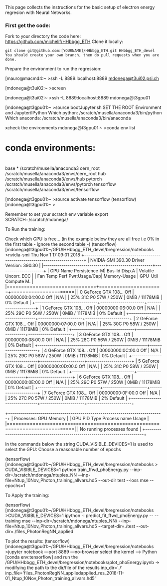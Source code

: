 This page collects the instructions for the basic setup of electron energy regresion with Neural Networks.

### First get the code:

Fork to your directory the code here: https://github.com/michelif/HHbbgg_ETH 
Clone it locally:

```
git clone git@github.com:[YOURNAME]/HHbbgg_ETH.git HHbbgg_ETH_devel 
You should create your own branch, then do pull requests when you are done. 
```

Prepare the environment to run the regression:

[mauro@macmd4:~ >ssh -L 8889:localhost:8889  mdonega@t3ui02.psi.ch

[mdonega@t3ui02:~ >screen 

[mdonega@t3ui02:~ >ssh -L 8889:localhost:8889  mdonega@t3gpu01

[mdonega@t3gpu01:~ >source bootJupyter.sh
SET THE ROOT Environment and Jupyter/IPython
Which python:
/scratch/musella/anaconda3/bin/python
Which anaconda:
/scratch/musella/anaconda3/bin/anaconda

xcheck the environments
mdonega@t3gpu01:~ >conda env list
# conda environments:
#
base                  *  /scratch/musella/anaconda3
cern_root                /scratch/musella/anaconda3/envs/cern_root
hub                      /scratch/musella/anaconda3/envs/hub
pytorch                  /scratch/musella/anaconda3/envs/pytorch
tensorflow               /scratch/musella/anaconda3/envs/tensorflow

[mdonega@t3gpu01:~ >source activate tensorflow
(tensorflow) [mdonega@t3gpu01:~ >

Remember to set your scratch env variable
export SCRATCH=/scratch/mdonega/

To Run the training:

Check which GPU is free… (in the example below they are all free i.e 0% in the first table - ignore the second table -)
(tensorflow) [mdonega@t3gpu01:~/GPU/HHbbgg_ETH_devel/bregression/notebooks >nvidia-smi
Thu Nov  1 17:09:01 2018
+-----------------------------------------------------------------------------+
| NVIDIA-SMI 390.30                 Driver Version: 390.30                    |
|-------------------------------+----------------------+----------------------+
| GPU  Name        Persistence-M| Bus-Id        Disp.A | Volatile Uncorr. ECC |
| Fan  Temp  Perf  Pwr:Usage/Cap|         Memory-Usage | GPU-Util  Compute M. |
|===============================+======================+======================|
|   0  GeForce GTX 108...  Off  | 00000000:04:00.0 Off |                  N/A |
| 25%   31C    P0    57W / 250W |      0MiB / 11178MiB |      0%      Default |
+-------------------------------+----------------------+----------------------+
|   1  GeForce GTX 108...  Off  | 00000000:06:00.0 Off |                  N/A |
| 25%   29C    P0    56W / 250W |      0MiB / 11178MiB |      0%      Default |
+-------------------------------+----------------------+----------------------+
|   2  GeForce GTX 108...  Off  | 00000000:07:00.0 Off |                  N/A |
| 25%   30C    P0    58W / 250W |      0MiB / 11178MiB |      0%      Default |
+-------------------------------+----------------------+----------------------+
|   3  GeForce GTX 108...  Off  | 00000000:08:00.0 Off |                  N/A |
| 25%   28C    P0    56W / 250W |      0MiB / 11178MiB |      0%      Default |
+-------------------------------+----------------------+----------------------+
|   4  GeForce GTX 108...  Off  | 00000000:0C:00.0 Off |                  N/A |
| 25%   29C    P0    58W / 250W |      0MiB / 11178MiB |      0%      Default |
+-------------------------------+----------------------+----------------------+
|   5  GeForce GTX 108...  Off  | 00000000:0D:00.0 Off |                  N/A |
| 25%   31C    P0    58W / 250W |      0MiB / 11178MiB |      0%      Default |
+-------------------------------+----------------------+----------------------+
|   6  GeForce GTX 108...  Off  | 00000000:0E:00.0 Off |                  N/A |
| 25%   29C    P0    57W / 250W |      0MiB / 11178MiB |      0%      Default |
+-------------------------------+----------------------+----------------------+
|   7  GeForce GTX 108...  Off  | 00000000:0F:00.0 Off |                  N/A |
| 25%   27C    P0    57W / 250W |      0MiB / 11178MiB |      2%      Default |
+-------------------------------+----------------------+----------------------+

+-----------------------------------------------------------------------------+
| Processes:                                                       GPU Memory |
|  GPU       PID   Type   Process name                             Usage      |
|=============================================================================|
|  No running processes found                                                 |
+-----------------------------------------------------------------------------+

In the commands below the string CUDA_VISIBLE_DEVICES=1 is used to select the GPU:
Choose a reasonable number of epochs

(tensorflow) [mdonega@t3gpu01:~/GPU/HHbbgg_ETH_devel/bregression/notebooks > CUDA_VISIBLE_DEVICES=1 python train_ffwd_phoEnergy.py --inp-dir=/scratch/mdonega/ntuples_NN --inp-file=Ntup_10Nov_Photon_training_allvars.hd5 --out-dir test --loss mse --epochs=1

To Apply the training:

(tensorflow) [mdonega@t3gpu01:~/GPU/HHbbgg_ETH_devel/bregression/notebooks >CUDA_VISIBLE_DEVICES=1 ipython -i predict_fit_ffwd_phoEnergy.py -- --training mse --inp-dir=/scratch/mdonega/ntuples_NN/ --inp-file=Ntup_10Nov_Photon_training_allvars.hd5 --target-dir=./test --out-dir=./files_PhotonRegNN_applied

To plot the results:
(tensorflow) [mdonega@t3gpu01:~/GPU/HHbbgg_ETH_devel/bregression/notebooks >jupyter notebook —port 8889 —no-browser
select the kernel —> Python [conda env:tensorflow] 
and run the  /GPU/HHbbgg_ETH_devel/bregression/notebooks/plot_phoEnergy.ipynb 
  -> modifying the path to the dir/file of the results 
	inp_dir='./'
	inp_file='files_PhotonRegNN_appliedapplied_res_2018-11-01_Ntup_10Nov_Photon_training_allvars.hd5'

